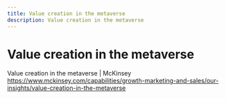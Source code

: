 ```yaml
---
title: Value creation in the metaverse
description: Value creation in the metaverse
---
```


# Value creation in the metaverse



Value creation in the metaverse | McKinsey
https://www.mckinsey.com/capabilities/growth-marketing-and-sales/our-insights/value-creation-in-the-metaverse

